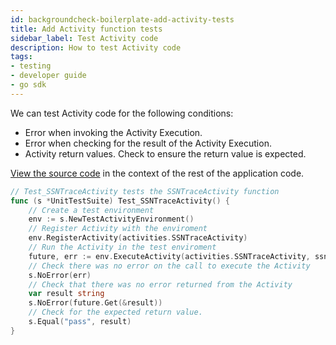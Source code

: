 ```yaml
---
id: backgroundcheck-boilerplate-add-activity-tests
title: Add Activity function tests
sidebar_label: Test Activity code
description: How to test Activity code
tags:
- testing
- developer guide
- go sdk
---
```


<!-- DO NOT EDIT THIS FILE DIRECTLY.
THIS FILE IS GENERATED from https://github.com/temporalio/documentation/blob/main/sample-apps/go/dev-guide/chapters/setup/tests/backgroundcheckboilerplate_test.go. -->

We can test Activity code for the following conditions:

- Error when invoking the Activity Execution.
- Error when checking for the result of the Activity Execution.
- Activity return values. Check to ensure the return value is expected.

<div class="copycode-notice-container"><a href="https://github.com/temporalio/documentation/blob/main/sample-apps/go/dev-guide/chapters/setup/tests/backgroundcheckboilerplate_test.go">View the source code</a> in the context of the rest of the application code.</div>

```go
// Test_SSNTraceActivity tests the SSNTraceActivity function
func (s *UnitTestSuite) Test_SSNTraceActivity() {
	// Create a test environment
	env := s.NewTestActivityEnvironment()
	// Register Activity with the enviroment
	env.RegisterActivity(activities.SSNTraceActivity)
	// Run the Activity in the test enviroment
	future, err := env.ExecuteActivity(activities.SSNTraceActivity, ssn)
	// Check there was no error on the call to execute the Activity
	s.NoError(err)
	// Check that there was no error returned from the Activity
	var result string
	s.NoError(future.Get(&result))
	// Check for the expected return value.
	s.Equal("pass", result)
}
```
